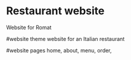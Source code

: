 # Restaurant website
Website for Romat

#website theme
website for an Italian restaurant

#website pages
home, about, menu, order,


